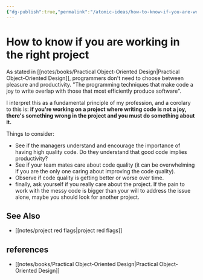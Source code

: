```yaml
---
{"dg-publish":true,"permalink":"/atomic-ideas/how-to-know-if-you-are-working-in-the-right-project/","dgHomeLink":true,"dgPassFrontmatter":false,"dgShowBacklinks":true,"dgShowLocalGraph":true}
---
```


# How to know if you are working in the right project

As stated in [[notes/books/Practical Object-Oriented Design|Practical Object-Oriented Design]], programmers don't need to choose between pleasure and productivity. "The programming techniques that make code a joy to write overlap with those that most efficiently produce software".

I interpret this as a fundamental principle of my profession, and a corolary to this is: **if you're working on a project where writing code is not a joy, there's something wrong in the project and you must do something about it.**

Things to consider:

- See if the managers understand and encourage the importance of having high quality code. Do they understand that good code implies productivity?
- See if your team mates care about code quality (it can be overwhelming if you are the only one caring about improving the code quality).
- Observe if code quality is getting better or worse over time.
- finally, ask yourself if you really care about the project. If the pain to work with the messy code is bigger than your will to address the issue alone, maybe you should look for another project.

## See Also

- [[notes/project red flags|project red flags]]



## references

- [[notes/books/Practical Object-Oriented Design|Practical Object-Oriented Design]]